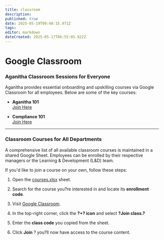 ```yaml
---
title: classroom
description: 
published: true
date: 2025-05-19T09:40:15.971Z
tags: 
editor: markdown
dateCreated: 2025-05-17T06:55:05.922Z
---
```


# Google Classroom

### **Aganitha Classroom Sessions for Everyone**

Aganitha provides essential onboarding and upskilling courses via Google Classroom for all employees. Below are some of the key courses:

* **Aganitha 101**  
   [Join Here](https://classroom.google.com/c/MzM1MTg5Mzg5NzMy)

* **Compliance 101**  
   [Join Here](https://classroom.google.com/c/NTE4OTc5OTUwMzMx)

---

### **Classroom Courses for All Departments**

A comprehensive list of all available classroom courses is maintained in a shared Google Sheet. Employees can be enrolled by their respective managers or the Learning & Development (L\&D) team.

If you'd like to join a course on your own, follow these steps:

1. Open the [courses.xlsx](https://docs.google.com/spreadsheets/d/19e0ui0JMKxvTyxZXjPjtMfVYSmPQVerF/edit?gid=623576320#gid=623576320) sheet.

2. Search for the course you?re interested in and locate its **enrollment code**.

3. Visit [Google Classroom](https://classroom.google.com/h).

4. In the top-right corner, click the **?+? icon** and select **?Join class.?**

5. Enter the **class code** you copied from the sheet.

6. Click **Join** ? you?ll now have access to the course content.


